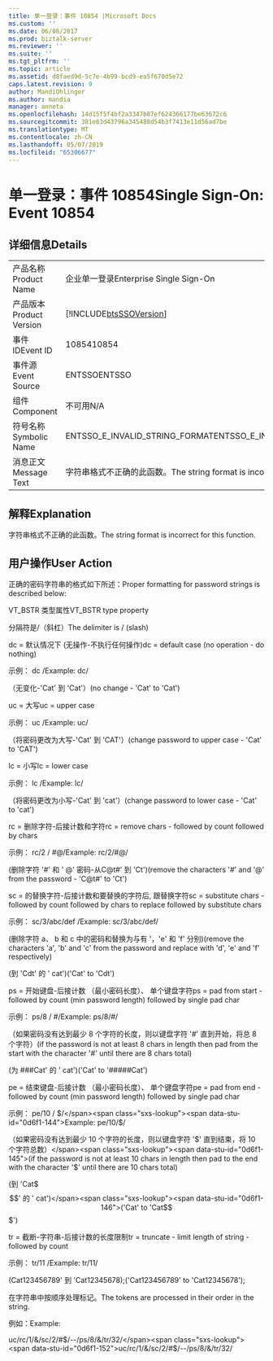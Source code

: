 ```yaml
---
title: 单一登录：事件 10854 |Microsoft Docs
ms.custom: ''
ms.date: 06/08/2017
ms.prod: biztalk-server
ms.reviewer: ''
ms.suite: ''
ms.tgt_pltfrm: ''
ms.topic: article
ms.assetid: d8faed9d-5c7e-4b99-bcd9-ea5f670d5e72
caps.latest.revision: 9
author: MandiOhlinger
ms.author: mandia
manager: anneta
ms.openlocfilehash: 14d15f5f4bf2a3347b87ef624366177be63672c6
ms.sourcegitcommit: 381e83d43796a345488d54b3f7413e11d56ad7be
ms.translationtype: MT
ms.contentlocale: zh-CN
ms.lasthandoff: 05/07/2019
ms.locfileid: "65306677"
---
```

# <a name="single-sign-on-event-10854"></a><span data-ttu-id="0d6f1-102">单一登录：事件 10854</span><span class="sxs-lookup"><span data-stu-id="0d6f1-102">Single Sign-On: Event 10854</span></span>
## <a name="details"></a><span data-ttu-id="0d6f1-103">详细信息</span><span class="sxs-lookup"><span data-stu-id="0d6f1-103">Details</span></span>  
  
|                 |                                                            |
|-----------------|------------------------------------------------------------|
|  <span data-ttu-id="0d6f1-104">产品名称</span><span class="sxs-lookup"><span data-stu-id="0d6f1-104">Product Name</span></span>   |                 <span data-ttu-id="0d6f1-105">企业单一登录</span><span class="sxs-lookup"><span data-stu-id="0d6f1-105">Enterprise Single Sign-On</span></span>                  |
| <span data-ttu-id="0d6f1-106">产品版本</span><span class="sxs-lookup"><span data-stu-id="0d6f1-106">Product Version</span></span> | [!INCLUDE[btsSSOVersion](../includes/btsssoversion-md.md)] |
|    <span data-ttu-id="0d6f1-107">事件 ID</span><span class="sxs-lookup"><span data-stu-id="0d6f1-107">Event ID</span></span>     |                           <span data-ttu-id="0d6f1-108">10854</span><span class="sxs-lookup"><span data-stu-id="0d6f1-108">10854</span></span>                            |
|  <span data-ttu-id="0d6f1-109">事件源</span><span class="sxs-lookup"><span data-stu-id="0d6f1-109">Event Source</span></span>   |                           <span data-ttu-id="0d6f1-110">ENTSSO</span><span class="sxs-lookup"><span data-stu-id="0d6f1-110">ENTSSO</span></span>                           |
|    <span data-ttu-id="0d6f1-111">组件</span><span class="sxs-lookup"><span data-stu-id="0d6f1-111">Component</span></span>    |                            <span data-ttu-id="0d6f1-112">不可用</span><span class="sxs-lookup"><span data-stu-id="0d6f1-112">N/A</span></span>                             |
|  <span data-ttu-id="0d6f1-113">符号名称</span><span class="sxs-lookup"><span data-stu-id="0d6f1-113">Symbolic Name</span></span>  |               <span data-ttu-id="0d6f1-114">ENTSSO_E_INVALID_STRING_FORMAT</span><span class="sxs-lookup"><span data-stu-id="0d6f1-114">ENTSSO_E_INVALID_STRING_FORMAT</span></span>               |
|  <span data-ttu-id="0d6f1-115">消息正文</span><span class="sxs-lookup"><span data-stu-id="0d6f1-115">Message Text</span></span>   |     <span data-ttu-id="0d6f1-116">字符串格式不正确的此函数。</span><span class="sxs-lookup"><span data-stu-id="0d6f1-116">The string format is incorrect for this function.</span></span>      |
  
## <a name="explanation"></a><span data-ttu-id="0d6f1-117">解释</span><span class="sxs-lookup"><span data-stu-id="0d6f1-117">Explanation</span></span>  
 <span data-ttu-id="0d6f1-118">字符串格式不正确的此函数。</span><span class="sxs-lookup"><span data-stu-id="0d6f1-118">The string format is incorrect for this function.</span></span>  
  
## <a name="user-action"></a><span data-ttu-id="0d6f1-119">用户操作</span><span class="sxs-lookup"><span data-stu-id="0d6f1-119">User Action</span></span>  
 <span data-ttu-id="0d6f1-120">正确的密码字符串的格式如下所述：</span><span class="sxs-lookup"><span data-stu-id="0d6f1-120">Proper formatting for password strings is described below:</span></span>  
  
 <span data-ttu-id="0d6f1-121">VT_BSTR 类型属性</span><span class="sxs-lookup"><span data-stu-id="0d6f1-121">VT_BSTR type property</span></span>  
  
 <span data-ttu-id="0d6f1-122">分隔符是/（斜杠）</span><span class="sxs-lookup"><span data-stu-id="0d6f1-122">The delimiter is / (slash)</span></span>  
  
 <span data-ttu-id="0d6f1-123">dc = 默认情况下 (无操作-不执行任何操作)</span><span class="sxs-lookup"><span data-stu-id="0d6f1-123">dc = default case (no operation - do nothing)</span></span>  
  
 <span data-ttu-id="0d6f1-124">示例： dc /</span><span class="sxs-lookup"><span data-stu-id="0d6f1-124">Example: dc/</span></span>  
  
 <span data-ttu-id="0d6f1-125">（无变化-'Cat' 到 'Cat'）</span><span class="sxs-lookup"><span data-stu-id="0d6f1-125">(no change - 'Cat' to 'Cat')</span></span>  
  
 <span data-ttu-id="0d6f1-126">uc = 大写</span><span class="sxs-lookup"><span data-stu-id="0d6f1-126">uc = upper case</span></span>  
  
 <span data-ttu-id="0d6f1-127">示例： uc /</span><span class="sxs-lookup"><span data-stu-id="0d6f1-127">Example: uc/</span></span>  
  
 <span data-ttu-id="0d6f1-128">（将密码更改为大写-'Cat' 到 'CAT'）</span><span class="sxs-lookup"><span data-stu-id="0d6f1-128">(change password to upper case - 'Cat' to 'CAT')</span></span>  
  
 <span data-ttu-id="0d6f1-129">lc = 小写</span><span class="sxs-lookup"><span data-stu-id="0d6f1-129">lc = lower case</span></span>  
  
 <span data-ttu-id="0d6f1-130">示例： lc /</span><span class="sxs-lookup"><span data-stu-id="0d6f1-130">Example: lc/</span></span>  
  
 <span data-ttu-id="0d6f1-131">（将密码更改为小写-'Cat' 到 'cat'）</span><span class="sxs-lookup"><span data-stu-id="0d6f1-131">(change password to lower case - 'Cat' to 'cat')</span></span>  
  
 <span data-ttu-id="0d6f1-132">rc = 删除字符-后接计数和字符</span><span class="sxs-lookup"><span data-stu-id="0d6f1-132">rc = remove chars - followed by count followed by chars</span></span>  
  
 <span data-ttu-id="0d6f1-133">示例： rc/2 / #@/</span><span class="sxs-lookup"><span data-stu-id="0d6f1-133">Example: rc/2/#@/</span></span>  
  
 <span data-ttu-id="0d6f1-134">(删除字符 '#' 和 ' @' 密码-从C@t#' 到 'Ct')</span><span class="sxs-lookup"><span data-stu-id="0d6f1-134">(remove the characters '#' and '@' from the password - 'C@t#' to 'Ct')</span></span>  
  
 <span data-ttu-id="0d6f1-135">sc = 的替换字符-后接计数和要替换的字符后, 跟替换字符</span><span class="sxs-lookup"><span data-stu-id="0d6f1-135">sc = substitute chars - followed by count followed by chars to replace followed by substitute chars</span></span>  
  
 <span data-ttu-id="0d6f1-136">示例： sc/3/abc/def /</span><span class="sxs-lookup"><span data-stu-id="0d6f1-136">Example: sc/3/abc/def/</span></span>  
  
 <span data-ttu-id="0d6f1-137">(删除字符 a、 b 和 c 中的密码和替换为与有 '，'e' 和 'f' 分别)</span><span class="sxs-lookup"><span data-stu-id="0d6f1-137">(remove the characters 'a', 'b' and 'c' from the password and replace with 'd', 'e' and 'f' respectively)</span></span>  
  
 <span data-ttu-id="0d6f1-138">(到 'Cdt' 的 ' cat')</span><span class="sxs-lookup"><span data-stu-id="0d6f1-138">('Cat' to 'Cdt')</span></span>  
  
 <span data-ttu-id="0d6f1-139">ps = 开始键盘-后接计数 （最小密码长度）、 单个键盘字符</span><span class="sxs-lookup"><span data-stu-id="0d6f1-139">ps = pad from start - followed by count (min password length) followed by single pad char</span></span>  
  
 <span data-ttu-id="0d6f1-140">示例： ps/8 / #/</span><span class="sxs-lookup"><span data-stu-id="0d6f1-140">Example: ps/8/#/</span></span>  
  
 <span data-ttu-id="0d6f1-141">（如果密码没有达到最少 8 个字符的长度，则以键盘字符 '#' 直到开始，将总 8 个字符）</span><span class="sxs-lookup"><span data-stu-id="0d6f1-141">(if the password is not at least 8 chars in length then pad from the start with the character '#' until there are 8 chars total)</span></span>  
  
 <span data-ttu-id="0d6f1-142">(为 ###Cat' 的 ' cat')</span><span class="sxs-lookup"><span data-stu-id="0d6f1-142">('Cat' to '#####Cat')</span></span>  
  
 <span data-ttu-id="0d6f1-143">pe = 结束键盘-后接计数 （最小密码长度）、 单个键盘字符</span><span class="sxs-lookup"><span data-stu-id="0d6f1-143">pe = pad from end - followed by count (min password length) followed by single pad char</span></span>  
  
 <span data-ttu-id="0d6f1-144">示例： pe/10 / $/</span><span class="sxs-lookup"><span data-stu-id="0d6f1-144">Example: pe/10/$/</span></span>  
  
 <span data-ttu-id="0d6f1-145">（如果密码没有达到最少 10 个字符的长度，则以键盘字符 '$' 直到结束，将 10 个字符总数）</span><span class="sxs-lookup"><span data-stu-id="0d6f1-145">(if the password is not at least 10 chars in length then pad to the end with the character '$' until there are 10 chars total)</span></span>  
  
 <span data-ttu-id="0d6f1-146">(到 'Cat$ $$' 的 ' cat')</span><span class="sxs-lookup"><span data-stu-id="0d6f1-146">('Cat' to 'Cat$$$$$$$')</span></span>  
  
 <span data-ttu-id="0d6f1-147">tr = 截断-字符串-后接计数的长度限制</span><span class="sxs-lookup"><span data-stu-id="0d6f1-147">tr = truncate - limit length of string - followed by count</span></span>  
  
 <span data-ttu-id="0d6f1-148">示例： tr/11 /</span><span class="sxs-lookup"><span data-stu-id="0d6f1-148">Example: tr/11/</span></span>  
  
 <span data-ttu-id="0d6f1-149">(Cat123456789' 到 'Cat12345678);</span><span class="sxs-lookup"><span data-stu-id="0d6f1-149">('Cat123456789' to 'Cat12345678');</span></span>  
  
 <span data-ttu-id="0d6f1-150">在字符串中按顺序处理标记。</span><span class="sxs-lookup"><span data-stu-id="0d6f1-150">The tokens are processed in their order in the string.</span></span>  
  
 <span data-ttu-id="0d6f1-151">例如：</span><span class="sxs-lookup"><span data-stu-id="0d6f1-151">Example:</span></span>  
  
 <span data-ttu-id="0d6f1-152">uc/rc/1/&/sc/2/#$/--/ps/8/&/tr/32/</span><span class="sxs-lookup"><span data-stu-id="0d6f1-152">uc/rc/1/&/sc/2/#$/--/ps/8/&/tr/32/</span></span>